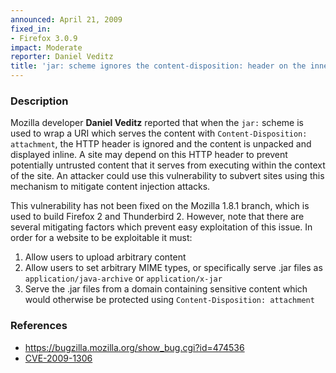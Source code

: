 ```yaml
---
announced: April 21, 2009
fixed_in:
- Firefox 3.0.9
impact: Moderate
reporter: Daniel Veditz
title: 'jar: scheme ignores the content-disposition: header on the inner URI'
---
```


<h3>Description</h3>

<p>Mozilla developer <strong>Daniel Veditz</strong> reported that when
the <code>jar:</code> scheme is used to wrap a URI which serves the
content with <code>Content-Disposition: attachment</code>, the HTTP
header is ignored and the content is unpacked and displayed inline.  A
site may depend on this HTTP header to prevent potentially untrusted
content that it serves from executing within the context of the site.
An attacker could use this vulnerability to subvert sites using this
mechanism to mitigate content injection attacks.</p>

<p>This vulnerability has not been fixed on the Mozilla 1.8.1 branch,
which is used to build Firefox 2 and Thunderbird 2.  However, note
that there are several mitigating factors which prevent easy
exploitation of this issue.  In order for a website to be exploitable
it must:</p>

<ol>
  <li>Allow users to upload arbitrary content</li>
  <li>Allow users to set arbitrary MIME types, or specifically serve
  .jar files as <code>application/java-archive</code>
  or <code>application/x-jar</code></li>
  <li>Serve the .jar files from a domain containing sensitive content which would otherwise be protected using <code>Content-Disposition: attachment</code></li>
</ol>

<h3>References</h3>

<ul>
  <li><a href="https://bugzilla.mozilla.org/show_bug.cgi?id=474536">https://bugzilla.mozilla.org/show_bug.cgi?id=474536</a></li>
  <li><a class="ex-ref" href="http://cve.mitre.org/cgi-bin/cvename.cgi?name=CVE-2009-1306">CVE-2009-1306</a></li>
</ul>



